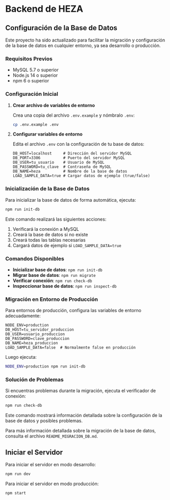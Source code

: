 # Backend de HEZA

## Configuración de la Base de Datos

Este proyecto ha sido actualizado para facilitar la migración y configuración de la base de datos en cualquier entorno, ya sea desarrollo o producción.

### Requisitos Previos

- MySQL 5.7 o superior
- Node.js 14 o superior
- npm 6 o superior

### Configuración Inicial

1. **Crear archivo de variables de entorno**

   Crea una copia del archivo `.env.example` y nómbralo `.env`:

   ```bash
   cp .env.example .env
   ```

2. **Configurar variables de entorno**

   Edita el archivo `.env` con la configuración de tu base de datos:

   ```
   DB_HOST=localhost     # Dirección del servidor MySQL
   DB_PORT=3306          # Puerto del servidor MySQL
   DB_USER=tu_usuario    # Usuario de MySQL
   DB_PASSWORD=tu_clave  # Contraseña de MySQL
   DB_NAME=heza          # Nombre de la base de datos
   LOAD_SAMPLE_DATA=true # Cargar datos de ejemplo (true/false)
   ```

### Inicialización de la Base de Datos

Para inicializar la base de datos de forma automática, ejecuta:

```bash
npm run init-db
```

Este comando realizará las siguientes acciones:

1. Verificará la conexión a MySQL
2. Creará la base de datos si no existe
3. Creará todas las tablas necesarias
4. Cargará datos de ejemplo si `LOAD_SAMPLE_DATA=true`

### Comandos Disponibles

- **Inicializar base de datos**: `npm run init-db`
- **Migrar base de datos**: `npm run migrate`
- **Verificar conexión**: `npm run check-db`
- **Inspeccionar base de datos**: `npm run inspect-db`

### Migración en Entorno de Producción

Para entornos de producción, configura las variables de entorno adecuadamente:

```
NODE_ENV=production
DB_HOST=tu_servidor_produccion
DB_USER=usuario_produccion
DB_PASSWORD=clave_produccion
DB_NAME=heza_produccion
LOAD_SAMPLE_DATA=false  # Normalmente false en producción
```

Luego ejecuta:

```bash
NODE_ENV=production npm run init-db
```

### Solución de Problemas

Si encuentras problemas durante la migración, ejecuta el verificador de conexión:

```bash
npm run check-db
```

Este comando mostrará información detallada sobre la configuración de la base de datos y posibles problemas.

Para más información detallada sobre la migración de la base de datos, consulta el archivo `README_MIGRACION_DB.md`.

## Iniciar el Servidor

Para iniciar el servidor en modo desarrollo:

```bash
npm run dev
```

Para iniciar el servidor en modo producción:

```bash
npm start
```
